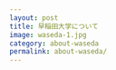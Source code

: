 ```yaml
---
layout: post
title: 早稲田大学について
image: waseda-1.jpg
category: about-waseda
permalink: about-waseda/
---
```

